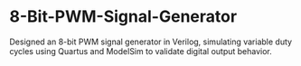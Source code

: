# 8-Bit-PWM-Signal-Generator
Designed an 8-bit PWM signal generator in Verilog, simulating variable duty cycles using Quartus and ModelSim to validate digital output behavior.

